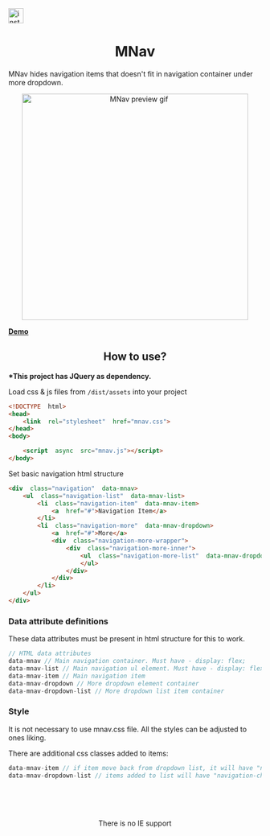 
<a  href="https://www.instagram.com/mekristaps/"  target="_blank">
<img  src="https://upload.wikimedia.org/wikipedia/commons/thumb/a/a5/Instagram_icon.png/600px-Instagram_icon.png"  width="30"  height="30"  title="my works"  alt="instagram-link"/>
</a>
<h1  align="center">MNav</h1>
<p>MNav hides navigation items that doesn't fit in navigation container under more dropdown.</p>

<p  align="center">
<img  src="https://github.com/mekristaps/MNav/blob/master/preview.gif?raw=true"  width="450"  title="MNav preview gif">
</p>
<b><a href="https://mekristaps.github.io/MNav/"  target="_blank">Demo</a></b>

<h2  align="center">How to use?</h2>

<b>*This project has JQuery as dependency.</b>
<p>Load css & js files from <code>/dist/assets</code> into your project</p>

```html
<!DOCTYPE  html>
<head>
	<link  rel="stylesheet"  href="mnav.css">
</head>
<body>

	<script  async  src="mnav.js"></script>
</body>
```
<p>Set basic navigation html structure</p>

```html
<div  class="navigation"  data-mnav>
	<ul  class="navigation-list"  data-mnav-list>
		<li  class="navigation-item"  data-mnav-item>
			<a  href="#">Navigation Item</a>
		</li>
		<li  class="navigation-more"  data-mnav-dropdown>
			<a  href="#">More</a>
			<div  class="navigation-more-wrapper">
				<div  class="navigation-more-inner">
					<ul  class="navigation-more-list"  data-mnav-dropdown-list>
					</ul>
				</div>
			</div>
		</li>
	</ul>
</div>
```
<h3>Data attribute definitions</h3>
<p>These data attributes must be present in html structure for this to work.</p>

```js
// HTML data attributes
data-mnav // Main navigation container. Must have - display: flex;
data-mnav-list // Main navigation ul element. Must have - display: flex; flex: 1  0  auto;
data-mnav-item // Main navigation item
data-mnav-dropdown // More dropdown element container
data-mnav-dropdown-list // More dropdown list item container
```
<h3>Style</h3>
<p>It is not necessary to use mnav.css file. All the styles can be adjusted to ones liking.</p>
<p>There are additional css classes added to items:</p>

```js
data-mnav-item // if item move back from dropdown list, it will have "navigation-item" class added to them
data-mnav-dropdown-list // items added to list will have "navigation-childrens-item" class added to them.
```
<br />
<br />
<br />
<p align="center">There is no IE support</p>